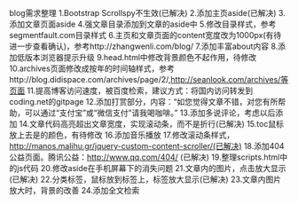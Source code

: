 blog需求整理
1.Bootstrap Scrollspy不生效(已解决)
2.添加主页aside(已解决)
3.添加文章页面aside
4.强文章目录添加到文章的aside中
5.修改目录样式，参考segmentfault.com目录样式
6.主页和文章页面的content宽度改为1000px(有待进一步查看确认)，参考http://zhangwenli.com/blog/
7.添加丰富about内容
8.添加低版本浏览器提示升级
9.head.html中修改背景颜色不起作用，待修改
10.archives页面修改成按年的时间轴样式，参考http://blog.didispace.com/archives/page/2/,http://seanlook.com/archives/等页面
11.提高博客访问速度，被百度检索，建议方式：将国内访问转发到coding.net的gitpage
12.添加打赏部分，内容：“如您觉得文章不错，对您有所帮助，可以通过“支付宝”或“微信支付”请我喝咖啡。”
13.添加多说评论，考虑以后添加
14.文章代码高亮超出文章宽度，实现滚动条，而不是折行(已解决)
15.toc鼠标放上去是的颜色，有待修改
16.添加音乐播放
17.修改滚动条样式，http://manos.malihu.gr/jquery-custom-content-scroller/(已解决)
18.添加404公益页面。腾讯公益：http://www.qq.com/404/ (已解决)
19.整理scripts.html中的js代码
20.修改aside在手机屏幕下的消失问题
21.文章内的图片，点击放大显示(已解决)
22.分类标签，鼠标放到标签上，标签放大显示(已解决)
23.文章内图片放大时，背景的改善
24.添加全文检索
